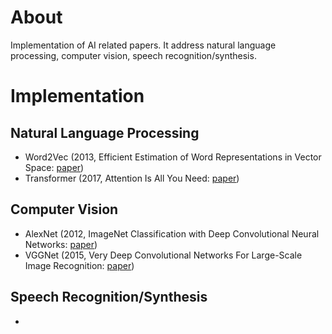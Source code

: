 # About
Implementation of AI related papers. 
It address natural language processing, computer vision, speech recognition/synthesis.

# Implementation

## Natural Language Processing
- Word2Vec (2013, Efficient Estimation of Word Representations in Vector Space: [paper](https://arxiv.org/pdf/1301.3781.pdf))
- Transformer (2017, Attention Is All You Need: [paper](https://proceedings.neurips.cc/paper/2017/file/3f5ee243547dee91fbd053c1c4a845aa-Paper.pdf))

## Computer Vision
- AlexNet (2012, ImageNet Classification with Deep Convolutional Neural Networks: [paper](https://proceedings.neurips.cc/paper/2012/file/c399862d3b9d6b76c8436e924a68c45b-Paper.pdf))
- VGGNet (2015, Very Deep Convolutional Networks For Large-Scale Image Recognition: [paper](https://arxiv.org/pdf/1409.1556.pdf))

## Speech Recognition/Synthesis
- 